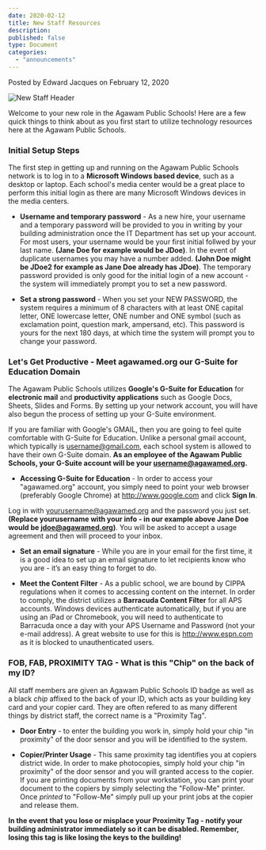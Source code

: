```yaml
---
date: 2020-02-12
title: New Staff Resources
description:
published: false
type: Document
categories:
  - "announcements"
---
```

Posted by Edward Jacques on February 12, 2020

![New Staff Header](https://github.com/Agawam-Technology/Technology-Website/blob/master/images/New%20Staff%20Graphic.png)

Welcome to your new role in the Agawam Public Schools!  Here are a few quick things to think about as you first start to utilize technology resources here at the Agawam Public Schools.

### Initial Setup Steps

The first step in getting up and running on the Agawam Public Schools network is to log in to a **Microsoft Windows based device**, such as a desktop or laptop.  Each school's media center would be a great place to perform this initial login as there are many Microsoft Windows devices in the media centers.

- **Username and temporary password** - As a new hire, your username and a temporary password will be provided to you in writing by your building administration once the IT Department has set up your account.  For most users, your username would be your first initial follwed by your last name.  **(Jane Doe for example would be JDoe)**.  In the event of duplicate usernames you may have a number added.  **(John Doe might be JDoe2 for example as Jane Doe already has JDoe)**.  The temporary password provided is only good for the initial login of a new account - the system will immediately prompt you to set a new password.

- **Set a strong password** - When you set your NEW PASSWORD, the system requires a minimum of 8 characters with at least ONE capital letter, ONE lowercase letter, ONE number and ONE symbol (such as exclamation point, question mark, ampersand, etc).  This password is yours for the next 180 days, at which time the system will prompt you to change your password.

### Let's Get Productive - Meet agawamed.org our G-Suite for Education Domain

The Agawam Public Schools utilizes **Google's G-Suite for Education** for **electronic mail** and **productivity applications** such as Google Docs, Sheets, Slides and Forms.  By setting up your network account, you will have also begun the process of setting up your G-Suite environment.

If you are familiar with Google's GMAIL, then you are going to feel quite comfortable with G-Suite for Education.  Unlike a personal gmail account, which typically is username@gmail.com, each school system is allowed to have their own G-Suite domain.  **As an employee of the Agawam Public Schools, your G-Suite account will be your username@agawamed.org.**

- **Accessing G-Suite for Education** - In order to access your "agawamed.org" account, you simply need to point your web browser (preferably Google Chrome) at http://www.google.com and click **Sign In**.

Log in with yourusername@agawamed.org and the password you just set.  **(Replace yourusername with your info - in our example above Jane Doe would be jdoe@agawamed.org)**.  You will be asked to accept a usage agreement and then will proceed to your inbox.
 - **Set an email signature** - While you are in your email for the first time, it is a good idea to set up an email signature to let recipients know who you are - it’s an easy thing to forget to do.
 
- **Meet the Content Filter** - As a public school, we are bound by CIPPA regulations when it comes to accessing content on the internet. In order to comply, the district utilizes a **Barracuda Content Filter** for all APS accounts.  Windows devices authenticate automatically, but if you are using an iPad or Chromebook, you will need to authenticate to Barracuda once a day with your APS Username and Password (not your e-mail address).  A great website to use for this is http://www.espn.com as it is blocked to unauthenticated users.

### FOB, FAB, PROXIMITY TAG - What is this "Chip" on the back of my ID?

All staff members are given an Agawam Public Schools ID badge as well as a black _chip_ affixed to the back of your ID, which acts as your building key card and your copier card.  They are often refered to as many different things by district staff, the correct name is a "Proximity Tag". 

- **Door Entry** - to enter the building you work in, simply hold your chip "in proximity" of the door sensor and you will be identified to the system.

- **Copier/Printer Usage** - This same proximity tag identifies you at copiers district wide.  In order to make photocopies, simply hold your chip "in proximity" of the door sensor and you will granted access to the copier.  If you are printing documents from your workstation, you can print your document to the copiers by simply selecting the "Follow-Me" printer.  Once _printed_ to "Follow-Me" simply pull up your print jobs at the copier and release them. 

**In the event that you lose or misplace your Proximity Tag - notify your building administrator immediately so it can be disabled.  Remember, losing this tag is like losing the keys to the building!**
